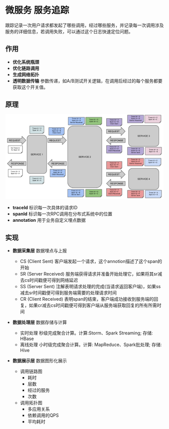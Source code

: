 # 微服务 服务追踪

跟踪记录⼀次⽤户请求都发起了哪些调⽤，经过哪些服务，并记录每⼀次调⽤涉及服务的详细信息，若调⽤失败，可以通过这个⽇志快速定位问题。

## 作用

- **优化系统瓶颈**
- **优化链路调用**
- **生成网络拓扑**
- **透明数据传输** 参数传递，如A/B测试开关逻辑，在调用后经过的每个服务都要获取这个开关值。

## 原理

![img](res/microservertrace.png)

- **traceId** 标识每一次具体的请求ID
- **spanId** 标识每一次RPC调用在分布式系统中的位置
- **annotation** 用于业务自定义埋点数据

## 实现

- **数据采集层** 数据埋点与上报
  - CS (Client Sent) 客户端发起一个请求，这个annotion描述了这个span的开始
  - SR (Server Received) 服务端获得请求并准备开始处理它，如果将其sr减去cs时间戳便可得到网络延迟
  - SS (Server Sent) 注解表明请求处理的完成(当请求返回客户端)，如果ss减去sr时间戳便可得到服务端需要的处理请求时间
  - CR (Client Received) 表明span的结束，客户端成功接收到服务端的回复，如果cr减去cs时间戳便可得到客户端从服务端获取回复的所有所需时间

- **数据处理层** 数据存储与计算
  - 实时处理 秒级完成聚合计算。计算:Storm、Spark Streaming; 存储: HBase
  - 离线处理 小时级完成聚合计算。计算: MapReduce、Spark批处理; 存储: Hive

- **数据展示层** 数据图形化展示
  - 调用链路图
    - 耗时
    - 层数
    - 经过的服务
    - 次数
  - 调用拓扑图
    - 多应用关系
    - 依赖调用的QPS
    - 平均耗时
